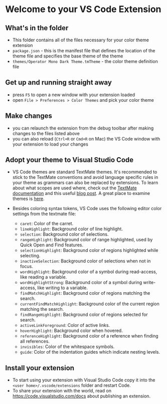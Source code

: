 # Welcome to your VS Code Extension

## What's in the folder

- This folder contains all of the files necessary for your color theme extension
- `package.json` - this is the manifest file that defines the location of the theme file
  and specifies the base theme of the theme
- `themes/Operator Mono Dark Theme.tmTheme` - the color theme definition file

## Get up and running straight away

- press `F5` to open a new window with your extension loaded
- open `File > Preferences > Color Themes` and pick your color theme

## Make changes

- you can relaunch the extension from the debug toolbar after making changes to the files listed above
- you can also reload (`Ctrl+R` or `Cmd+R` on Mac) the VS Code window with your extension to load your changes

## Adopt your theme to Visual Studio Code

- VS Code themes are standard TextMate themes. It's recommended to stick to the TextMate conventions and avoid language
  specific rules in your theme as grammars can also be replaced by extensions.
  To learn about what scopes are used where, check out the [TextMate documentation](https://manual.macromates.com/en/themes)
  and this useful [blog post](http://www.apeth.com/nonblog/stories/textmatebundle.html). A great place to examine themes is [here](https://tmtheme-editor.herokuapp.com/#!/editor/theme/Monokai).
- Besides coloring syntax tokens, VS Code uses the following editor color settings from the textmate file:

  - `caret`: Color of the carret.
  - `lineHighlight`: Background color of line highlight.
  - `selection`: Background color of selections.
  - `rangeHighlight`: Background color of range highlighted, used by Quick Open and Find features.
  - `selectionHighlight`: Background color of regions highlighted while selecting.
  - `inactiveSelection`: Background color of selections when not in focus.
  - `wordHighlight`: Background color of a symbol during read-access, like reading a variable.
  - `wordHighlightStrong`: Background color of a symbol during write-access, like writing to a variable.
  - `findMatchHighlight`: Background color of regions matching the search.
  - `currentFindMatchHighlight`: Background color of the current region matching the search.
  - `findRangeHighlight`: Background color of regions selected for search.
  - `activeLinkForeground`: Color of active links.
  - `hoverHighlight`: Background color when hovered.
  - `referenceHighlight`: Background color of a reference when finding all references.
  - `invisibles`: Color of the whitespace symbols.
  - `guide`: Color of the indentation guides which indicate nesting levels.

## Install your extension

- To start using your extension with Visual Studio Code copy it into the `<user home>/.vscode/extensions` folder and restart Code.
- To share your extension with the world, read on https://code.visualstudio.com/docs about publishing an extension.
